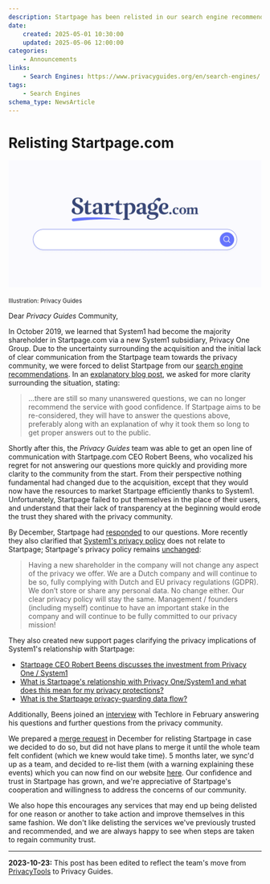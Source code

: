 ```yaml
---
description: Startpage has been relisted in our search engine recommendations following their open communications with the Privacy Guides community.
date:
    created: 2025-05-01 10:30:00
    updated: 2025-05-06 12:00:00
categories:
    - Announcements
links:
    - Search Engines: https://www.privacyguides.org/en/search-engines/
tags:
    - Search Engines
schema_type: NewsArticle
---
```

# Relisting Startpage.com

!["Relisting Startpage" cover image](../assets/images/relisting-startpage/cover.webp)

<small aria-hidden="true">Illustration: Privacy Guides</small>

Dear *Privacy Guides* Community,

In October 2019, we learned that System1 had become the majority shareholder in Startpage.com via a new System1 subsidiary, Privacy One Group. Due to the uncertainty surrounding the acquisition and the initial lack of clear communication from the Startpage team towards the privacy community, we were forced to delist Startpage from our [search engine recommendations](https://www.privacyguides.org/en/search-engines/).<!-- more --> In an [explanatory blog post](delisting-startpage.md), we asked for more clarity surrounding the situation, stating:

> ...there are still so many unanswered questions, we can no longer recommend the service with good confidence. If Startpage aims to be re-considered, they will have to answer the questions above, preferably along with an explanation of why it took them so long to get proper answers out to the public.

Shortly after this, the *Privacy Guides* team was able to get an open line of communication with Startpage.com CEO Robert Beens, who vocalized his regret for not answering our questions more quickly and providing more clarity to the community from the start. From their perspective nothing fundamental had changed due to the acquisition, except that they would now have the resources to market Startpage efficiently thanks to System1. Unfortunately, Startpage failed to put themselves in the place of their users, and understand that their lack of transparency at the beginning would erode the trust they shared with the privacy community.

By December, Startpage had [responded](https://code.privacyguides.dev/privacyguides/privacytools.io/issues/1562#issue-737) to our questions. More recently they also clarified that [System1's privacy policy](https://web.archive.org/web/20201110100140/https://system1.com/terms/privacy-policy) does not relate to Startpage; Startpage's privacy policy remains [unchanged](https://web.archive.org/web/20201110100140/https://www.startpage.com/en/privacy-policy/):

> Having a new shareholder in the company will not change any aspect of the privacy we offer. We are a Dutch company and will continue to be so, fully complying with Dutch and EU privacy regulations (GDPR). We don’t store or share any personal data. No change either. Our clear privacy policy will stay the same. Management / founders (including myself) continue to have an important stake in the company and will continue to be fully committed to our privacy mission!

They also created new support pages clarifying the privacy implications of System1's relationship with Startpage:

- [Startpage CEO Robert Beens discusses the investment from Privacy One / System1](https://web.archive.org/web/20201110100140/https://support.startpage.com/index.php?/Knowledgebase/Article/View/1277/0/startpage-ceo-robert-beens-discusses-the-investment-from-privacy-one--system1)
- [What is Startpage's relationship with Privacy One/System1 and what does this mean for my privacy protections?](https://web.archive.org/web/20201110100140/https://support.startpage.com/index.php?/Knowledgebase/Article/View/1275/0/what-is-startpages-relationship-with-privacy-onesystem1-and-what-does-this-mean-for-my-privacy-protections)
- [What is the Startpage privacy-guarding data flow?](https://web.archive.org/web/20201110100140/https://support.startpage.com/index.php?/Knowledgebase/Article/View/1276/0/what-is-the-startpage-privacy-guarding-data-flow)

Additionally, Beens joined an [interview](https://invidio.us/watch?v=h-3fW0w2ayg) with Techlore in February answering his questions and further questions from the privacy community.

We prepared a [merge request](https://code.privacyguides.dev/privacyguides/privacytools.io/pulls/1592) in December for relisting Startpage in case we decided to do so, but did not have plans to merge it until the whole team felt confident (which we knew would take time). 5 months later, we sync'd up as a team, and decided to re-list them (with a warning explaining these events) which you can now find on our website [here](https://web.archive.org/web/20201110100140/https://www.privacytools.io/providers/search-engines). Our confidence and trust in Startpage has grown, and we're appreciative of Startpage's cooperation and willingness to address the concerns of our community.

We also hope this encourages any services that may end up being delisted for one reason or another to take action and improve themselves in this same fashion. We don't like delisting the services we've previously trusted and recommended, and we are always happy to see when steps are taken to regain community trust.

---

**2023-10-23:** This post has been edited to reflect the team's move from [PrivacyTools](https://www.privacyguides.org/en/about/privacytools/) to Privacy Guides.
